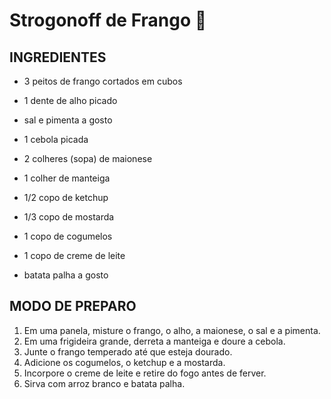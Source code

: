 # 					  Strogonoff de Frango :chicken:

## 										 **INGREDIENTES**

- 3 peitos de frango cortados em cubos

- 1 dente de alho picado

- sal e pimenta a gosto

- 1 cebola picada

- 2 colheres (sopa) de maionese

- 1 colher de manteiga

- 1/2 copo de ketchup

- 1/3 copo de mostarda

- 1 copo de cogumelos

- 1 copo de creme de leite

-  batata palha a gosto

  ## 								 MODO DE PREPARO

1. Em uma panela, misture o frango, o alho, a maionese, o sal e a pimenta.
2. Em uma frigideira grande, derreta a manteiga e doure a cebola.
3. Junte o frango temperado até que esteja dourado.
4. Adicione os cogumelos, o ketchup e a mostarda.
5. Incorpore o creme de leite e retire do fogo antes de ferver.
6. Sirva com arroz branco e batata palha.